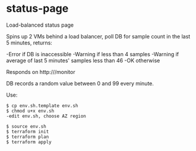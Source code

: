# status-page
Load-balanced status page

Spins up 2 VMs behind a load balancer, poll DB for sample count in the last 5 minutes, returns:

-Error if DB is inaccessible
-Warning if less than 4 samples
-Warning if average of last 5 minutes' samples less than 46
-OK otherwise

Responds on http://<lb ip>/monitor

DB records a random value between 0 and 99 every minute.


Use:

```shell
$ cp env.sh.template env.sh
$ chmod u+x env.sh
-edit env.sh, choose AZ region

$ source env.sh
$ terraform init
$ terraform plan
$ terraform apply
```

